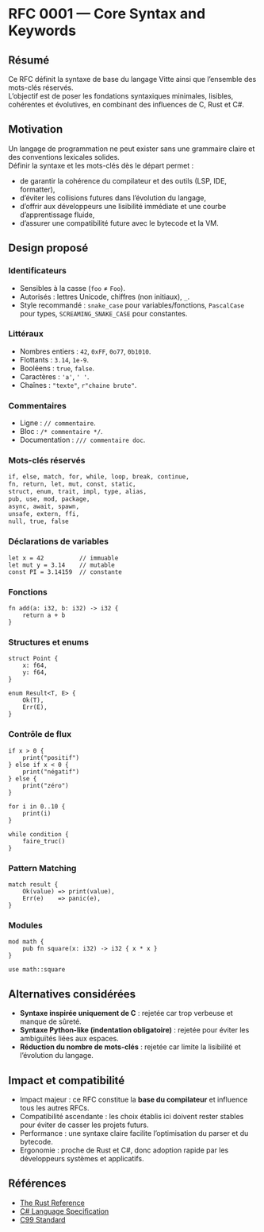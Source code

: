 # RFC 0001 — Core Syntax and Keywords

## Résumé
Ce RFC définit la syntaxe de base du langage Vitte ainsi que l’ensemble des mots-clés réservés.  
L’objectif est de poser les fondations syntaxiques minimales, lisibles, cohérentes et évolutives, en combinant des influences de C, Rust et C#.

## Motivation
Un langage de programmation ne peut exister sans une grammaire claire et des conventions lexicales solides.  
Définir la syntaxe et les mots-clés dès le départ permet :
- de garantir la cohérence du compilateur et des outils (LSP, IDE, formatter),
- d’éviter les collisions futures dans l’évolution du langage,
- d’offrir aux développeurs une lisibilité immédiate et une courbe d’apprentissage fluide,
- d’assurer une compatibilité future avec le bytecode et la VM.

## Design proposé

### Identificateurs
- Sensibles à la casse (`foo` ≠ `Foo`).
- Autorisés : lettres Unicode, chiffres (non initiaux), `_`.
- Style recommandé : `snake_case` pour variables/fonctions, `PascalCase` pour types, `SCREAMING_SNAKE_CASE` pour constantes.

### Littéraux
- Nombres entiers : `42`, `0xFF`, `0o77`, `0b1010`.
- Flottants : `3.14`, `1e-9`.
- Booléens : `true`, `false`.
- Caractères : `'a'`, `'
'`.
- Chaînes : `"texte"`, `r"chaine brute"`.

### Commentaires
- Ligne : `// commentaire`.
- Bloc : `/* commentaire */`.
- Documentation : `/// commentaire doc`.

### Mots-clés réservés
```txt
if, else, match, for, while, loop, break, continue,
fn, return, let, mut, const, static,
struct, enum, trait, impl, type, alias,
pub, use, mod, package,
async, await, spawn,
unsafe, extern, ffi,
null, true, false
```

### Déclarations de variables
```vitte
let x = 42          // immuable
let mut y = 3.14    // mutable
const PI = 3.14159  // constante
```

### Fonctions
```vitte
fn add(a: i32, b: i32) -> i32 {
    return a + b
}
```

### Structures et enums
```vitte
struct Point {
    x: f64,
    y: f64,
}

enum Result<T, E> {
    Ok(T),
    Err(E),
}
```

### Contrôle de flux
```vitte
if x > 0 {
    print("positif")
} else if x < 0 {
    print("négatif")
} else {
    print("zéro")
}

for i in 0..10 {
    print(i)
}

while condition {
    faire_truc()
}
```

### Pattern Matching
```vitte
match result {
    Ok(value) => print(value),
    Err(e)    => panic(e),
}
```

### Modules
```vitte
mod math {
    pub fn square(x: i32) -> i32 { x * x }
}

use math::square
```

## Alternatives considérées
- **Syntaxe inspirée uniquement de C** : rejetée car trop verbeuse et manque de sûreté.
- **Syntaxe Python-like (indentation obligatoire)** : rejetée pour éviter les ambiguïtés liées aux espaces.
- **Réduction du nombre de mots-clés** : rejetée car limite la lisibilité et l’évolution du langage.

## Impact et compatibilité
- Impact majeur : ce RFC constitue la **base du compilateur** et influence tous les autres RFCs.
- Compatibilité ascendante : les choix établis ici doivent rester stables pour éviter de casser les projets futurs.
- Performance : une syntaxe claire facilite l’optimisation du parser et du bytecode.
- Ergonomie : proche de Rust et C#, donc adoption rapide par les développeurs systèmes et applicatifs.

## Références
- [The Rust Reference](https://doc.rust-lang.org/reference/)
- [C# Language Specification](https://learn.microsoft.com/en-us/dotnet/csharp/language-reference/)
- [C99 Standard](https://www.open-std.org/jtc1/sc22/wg14/)

